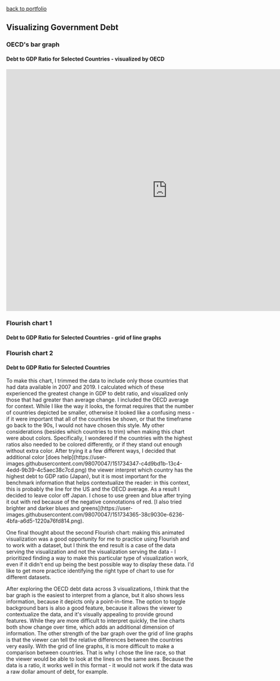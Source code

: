 [back to portfolio](README.md)

## Visualizing Government Debt

### OECD's bar graph
#### Debt to GDP Ratio for Selected Countries - visualized by OECD
<iframe src="https://data.oecd.org/chart/6BgS" width="860" height="645" style="border: 0" mozallowfullscreen="true" webkitallowfullscreen="true" allowfullscreen="true"><a href="https://data.oecd.org/chart/6BgS" target="_blank">OECD Chart: General government debt, Total, % of GDP, Annual, 2020</a></iframe>

### Flourish chart 1
#### Debt to GDP Ratio for Selected Countries - grid of line graphs
<div class="flourish-embed flourish-chart" data-src="visualisation/8558160"><script src="https://public.flourish.studio/resources/embed.js"></script></div>

### Flourish chart 2 
#### Debt to GDP Ratio for Selected Countries
<div class="flourish-embed flourish-chart" data-src="visualisation/8558477"><script src="https://public.flourish.studio/resources/embed.js"></script></div>
To make this chart, I trimmed the data to include only those countries that had data available in 2007 and 2019. I calculated which of these experienced the greatest change in GDP to debt ratio, and visualized only those that had greater than average change. I included the OECD average for context. While I like the way it looks, the format requires that the number of countries depicted be smaller, otherwise it looked like a confusing mess - if it were important that all of the countries be shown, or that the timeframe go back to the 90s, I would not have chosen this style. My other considerations (besides which countries to trim) when making this chart were about colors. Specifically, I wondered if the countries with the highest ratios also needed to be colored differently, or if they stand out enough without extra color. After trying it a few different ways, I decided that additional color [does help](https://user-images.githubusercontent.com/98070047/151734347-c4d9bd1b-13c4-4edd-9b39-4c5aec38c7cd.png) the viewer interpret which country has the highest debt to GDP ratio (Japan), but it is most important for the benchmark information that helps contextualize the reader: in this context, this is probably the line for the US and the OECD average. As a result I decided to leave color off Japan. I chose to use green and blue after trying it out with red because of the negative connotations of red. [I also tried brighter and darker blues and greens](https://user-images.githubusercontent.com/98070047/151734365-38c9030e-6236-4bfa-a6d5-1220a76fd814.png).

One final thought about the second Flourish chart: making this animated visualization was a good opportunity for me to practice using Flourish and to work with a dataset, but I think the end result is a case of the data serving the visualization and not the visualization serving the data - I prioritized finding a way to make this particular type of visualization work, even if it didn't end up being the best possible way to display these data. I'd like to get more practice identifying the right type of chart to use for different datasets.

After exploring the OECD debt data across 3 visualizations, I think that the bar graph is the easiest to interpret from a glance, but it also shows less information, because it depicts only a point-in-time. The option to toggle background bars is also a good feature, because it allows the viewer to contextualize the data, and it's visually appealing to provide ground features. While they are more difficult to interpret quickly, the line charts both show change over time, which adds an additional dimension of information. The other strength of the bar graph over the grid of line graphs is that the viewer can tell the relative differences between the countries very easily. With the grid of line graphs, it is more difficult to make a comparison between countries. That is why I chose the line race, so that the viewer would be able to look at the lines on the same axes. Because the data is a ratio, it works well in this format - it would not work if the data was a raw dollar amount of debt, for example. 
